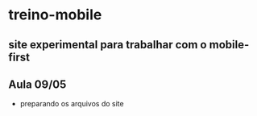 # treino-mobile
site experimental para trabalhar com o mobile-first
---
## Aula 09/05

* preparando os arquivos do site
